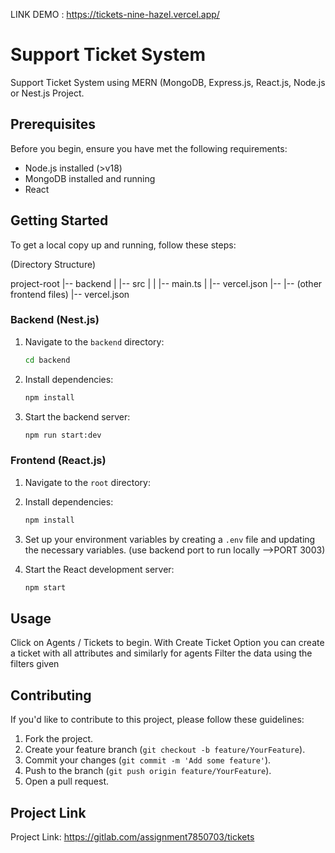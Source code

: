 LINK DEMO : https://tickets-nine-hazel.vercel.app/

# Support Ticket System

Support Ticket System using MERN (MongoDB, Express.js, React.js, Node.js or Nest.js Project.

## Prerequisites

Before you begin, ensure you have met the following requirements:

- Node.js installed (>v18)
- MongoDB installed and running
- React

## Getting Started

To get a local copy up and running, follow these steps:


(Directory Structure)

project-root
|-- backend
    |   |-- src
    |   |   |-- main.ts
    |   |-- vercel.json
|-- 
|-- (other frontend files)
|-- vercel.json

### Backend (Nest.js)

1. Navigate to the `backend` directory:

    ```bash
    cd backend
    ```

2. Install dependencies:

    ```bash
    npm install
    ```



3. Start the backend server:

    ```bash
    npm run start:dev
    ```

### Frontend (React.js)

1. Navigate to the `root` directory:



2. Install dependencies:

    ```bash
    npm install
    ```

3. Set up your environment variables by creating a `.env` file and updating the necessary variables. (use backend port to run locally -->PORT 3003)

4. Start the React development server:

    ```bash
    npm start
    ```

## Usage

Click on Agents / Tickets to begin. With Create Ticket Option you can create a ticket with all attributes and similarly for agents 
Filter the data using the filters given

## Contributing

If you'd like to contribute to this project, please follow these guidelines:

1. Fork the project.
2. Create your feature branch (`git checkout -b feature/YourFeature`).
3. Commit your changes (`git commit -m 'Add some feature'`).
4. Push to the branch (`git push origin feature/YourFeature`).
5. Open a pull request.

 

## Project Link


Project Link:  https://gitlab.com/assignment7850703/tickets

